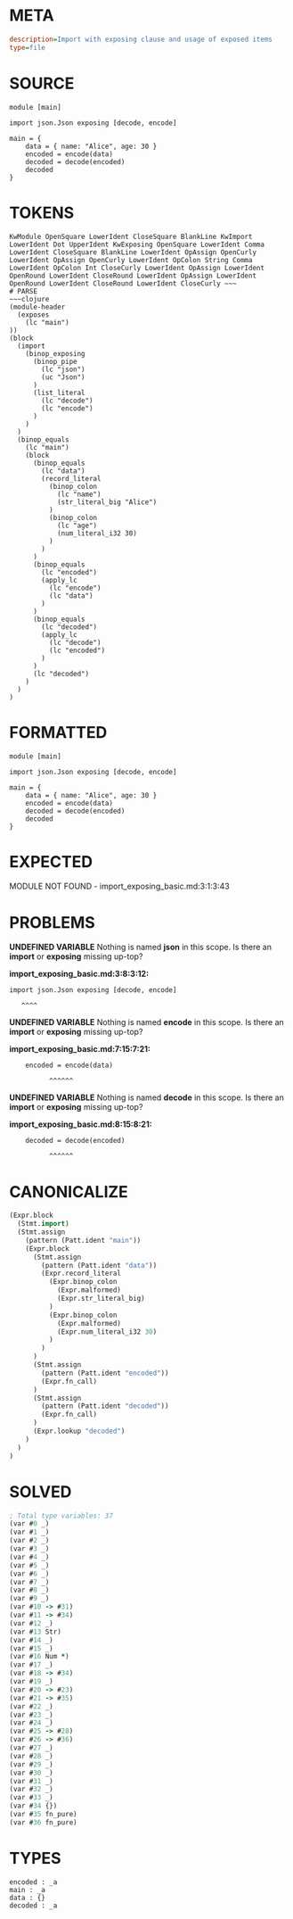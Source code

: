 # META
~~~ini
description=Import with exposing clause and usage of exposed items
type=file
~~~
# SOURCE
~~~roc
module [main]

import json.Json exposing [decode, encode]

main = {
    data = { name: "Alice", age: 30 }
    encoded = encode(data)
    decoded = decode(encoded)
    decoded
}
~~~
# TOKENS
~~~text
KwModule OpenSquare LowerIdent CloseSquare BlankLine KwImport LowerIdent Dot UpperIdent KwExposing OpenSquare LowerIdent Comma LowerIdent CloseSquare BlankLine LowerIdent OpAssign OpenCurly LowerIdent OpAssign OpenCurly LowerIdent OpColon String Comma LowerIdent OpColon Int CloseCurly LowerIdent OpAssign LowerIdent OpenRound LowerIdent CloseRound LowerIdent OpAssign LowerIdent OpenRound LowerIdent CloseRound LowerIdent CloseCurly ~~~
# PARSE
~~~clojure
(module-header
  (exposes
    (lc "main")
))
(block
  (import
    (binop_exposing
      (binop_pipe
        (lc "json")
        (uc "Json")
      )
      (list_literal
        (lc "decode")
        (lc "encode")
      )
    )
  )
  (binop_equals
    (lc "main")
    (block
      (binop_equals
        (lc "data")
        (record_literal
          (binop_colon
            (lc "name")
            (str_literal_big "Alice")
          )
          (binop_colon
            (lc "age")
            (num_literal_i32 30)
          )
        )
      )
      (binop_equals
        (lc "encoded")
        (apply_lc
          (lc "encode")
          (lc "data")
        )
      )
      (binop_equals
        (lc "decoded")
        (apply_lc
          (lc "decode")
          (lc "encoded")
        )
      )
      (lc "decoded")
    )
  )
)
~~~
# FORMATTED
~~~roc
module [main]

import json.Json exposing [decode, encode]

main = {
	data = { name: "Alice", age: 30 }
	encoded = encode(data)
	decoded = decode(encoded)
	decoded
}
~~~
# EXPECTED
MODULE NOT FOUND - import_exposing_basic.md:3:1:3:43
# PROBLEMS
**UNDEFINED VARIABLE**
Nothing is named **json** in this scope.
Is there an **import** or **exposing** missing up-top?

**import_exposing_basic.md:3:8:3:12:**
```roc
import json.Json exposing [decode, encode]
```
       ^^^^


**UNDEFINED VARIABLE**
Nothing is named **encode** in this scope.
Is there an **import** or **exposing** missing up-top?

**import_exposing_basic.md:7:15:7:21:**
```roc
    encoded = encode(data)
```
              ^^^^^^


**UNDEFINED VARIABLE**
Nothing is named **decode** in this scope.
Is there an **import** or **exposing** missing up-top?

**import_exposing_basic.md:8:15:8:21:**
```roc
    decoded = decode(encoded)
```
              ^^^^^^


# CANONICALIZE
~~~clojure
(Expr.block
  (Stmt.import)
  (Stmt.assign
    (pattern (Patt.ident "main"))
    (Expr.block
      (Stmt.assign
        (pattern (Patt.ident "data"))
        (Expr.record_literal
          (Expr.binop_colon
            (Expr.malformed)
            (Expr.str_literal_big)
          )
          (Expr.binop_colon
            (Expr.malformed)
            (Expr.num_literal_i32 30)
          )
        )
      )
      (Stmt.assign
        (pattern (Patt.ident "encoded"))
        (Expr.fn_call)
      )
      (Stmt.assign
        (pattern (Patt.ident "decoded"))
        (Expr.fn_call)
      )
      (Expr.lookup "decoded")
    )
  )
)
~~~
# SOLVED
~~~clojure
; Total type variables: 37
(var #0 _)
(var #1 _)
(var #2 _)
(var #3 _)
(var #4 _)
(var #5 _)
(var #6 _)
(var #7 _)
(var #8 _)
(var #9 _)
(var #10 -> #31)
(var #11 -> #34)
(var #12 _)
(var #13 Str)
(var #14 _)
(var #15 _)
(var #16 Num *)
(var #17 _)
(var #18 -> #34)
(var #19 _)
(var #20 -> #23)
(var #21 -> #35)
(var #22 _)
(var #23 _)
(var #24 _)
(var #25 -> #28)
(var #26 -> #36)
(var #27 _)
(var #28 _)
(var #29 _)
(var #30 _)
(var #31 _)
(var #32 _)
(var #33 _)
(var #34 {})
(var #35 fn_pure)
(var #36 fn_pure)
~~~
# TYPES
~~~roc
encoded : _a
main : _a
data : {}
decoded : _a
~~~
